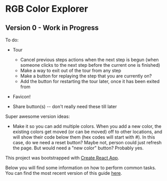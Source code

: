 # RGB Color Explorer

## Version 0 - Work in Progress

To do:
* Tour
  * Cancel previous steps actions when the next step is begun (when someone clicks to the next step before the current one is finished)
  * Make a way to exit out of the tour from any step
  * Make a button for replaying the step that you are currently on?
  * Add the button for restarting the tour later, once it has been exited from

* Favicon!

* Share button(s) -- don't really need these till later


Super awesome version ideas:
* Make it so you can add multiple colors. When you add a new color, the existing colors get moved (or can be moved) off to other locations, and will show their code below them (hex codes will start with #). In this case, do we need a reset button? Maybe not, person could just refresh the page. But would need a "new color" button? Probably yes.

This project was bootstrapped with [Create React App](https://github.com/facebookincubator/create-react-app).

Below you will find some information on how to perform common tasks.<br>
You can find the most recent version of this guide [here](https://github.com/facebookincubator/create-react-app/blob/master/packages/react-scripts/template/README.md).
